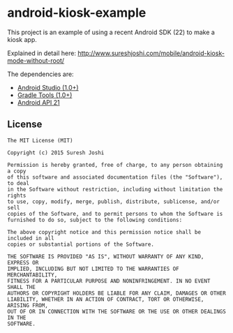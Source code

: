 # android-kiosk-example
This project is an example of using a recent Android SDK (22) to make a kiosk app.

Explained in detail here: http://www.sureshjoshi.com/mobile/android-kiosk-mode-without-root/

The dependencies are:

* [Android Studio (1.0+)](https://developer.android.com/tools/studio/index.html)
* [Gradle Tools (1.0+)](https://developer.android.com/tools/studio/index.html#build-system)
* [Android API 21](https://developer.android.com/about/versions/android-5.0.html)

License
-------

	The MIT License (MIT)

	Copyright (c) 2015 Suresh Joshi

	Permission is hereby granted, free of charge, to any person obtaining a copy
	of this software and associated documentation files (the "Software"), to deal
	in the Software without restriction, including without limitation the rights
	to use, copy, modify, merge, publish, distribute, sublicense, and/or sell
	copies of the Software, and to permit persons to whom the Software is
	furnished to do so, subject to the following conditions:

	The above copyright notice and this permission notice shall be included in all
	copies or substantial portions of the Software.

	THE SOFTWARE IS PROVIDED "AS IS", WITHOUT WARRANTY OF ANY KIND, EXPRESS OR
	IMPLIED, INCLUDING BUT NOT LIMITED TO THE WARRANTIES OF MERCHANTABILITY,
	FITNESS FOR A PARTICULAR PURPOSE AND NONINFRINGEMENT. IN NO EVENT SHALL THE
	AUTHORS OR COPYRIGHT HOLDERS BE LIABLE FOR ANY CLAIM, DAMAGES OR OTHER
	LIABILITY, WHETHER IN AN ACTION OF CONTRACT, TORT OR OTHERWISE, ARISING FROM,
	OUT OF OR IN CONNECTION WITH THE SOFTWARE OR THE USE OR OTHER DEALINGS IN THE
	SOFTWARE.
